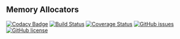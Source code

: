 ## Memory Allocators
[![Codacy Badge](https://api.codacy.com/project/badge/Grade/4a0d9fba79e54da3af6d254157237959)](https://app.codacy.com/app/adam-stamand/memory-allocators?utm_source=github.com&utm_medium=referral&utm_content=adam-stamand/memory-allocators&utm_campaign=Badge_Grade_Dashboard)
[![Build Status](https://travis-ci.org/adam-stamand/memory-allocators.svg?branch=master)](https://travis-ci.org/adam-stamand/memory-allocators)
[![Coverage Status](https://coveralls.io/repos/github/adam-stamand/memory-allocators/badge.svg)](https://coveralls.io/github/adam-stamand/memory-allocators)
[![GitHub issues](https://img.shields.io/github/issues/adam-stamand/memory-allocators)](https://github.com/adam-stamand/memory-allocators/issues)
[![GitHub license](https://img.shields.io/github/license/adam-stamand/memory-allocators)](https://github.com/adam-stamand/memory-allocators/blob/master/LICENSE)



